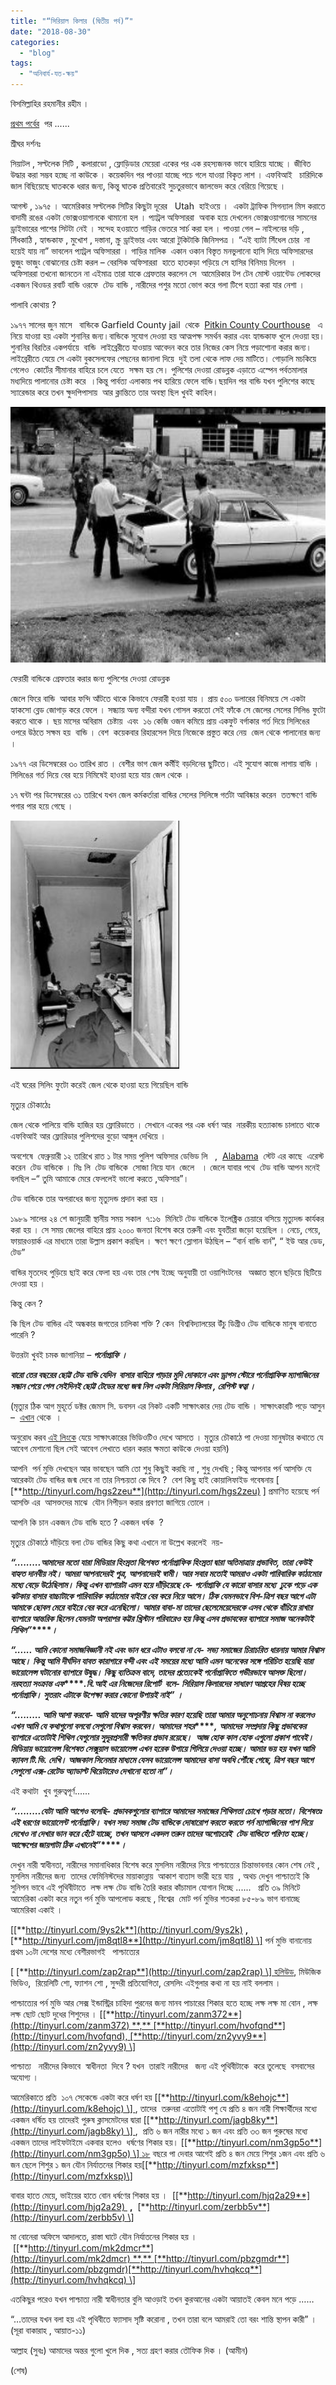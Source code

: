 ```yaml
---
title: "“সিরিয়াল কিলার (দ্বিতীয় পর্ব)”"
date: "2018-08-30"
categories: 
  - "blog"
tags: 
  - "অনিবার্য-যত-ক্ষয়"
---
```


বিসমিল্লাহির রহমানীর রহীম ।

[প্রথম পর্বের](http://lostmodesty.blogspot.com/2016/04/blog-post_18.html)  পর ......

শ্রীঘর দর্শনঃ

সিয়াটল , সল্টলেক সিটি , কলারাডো , ফ্লোড়িডার মেয়েরা একের পর এক রহস্যজনক ভাবে হারিয়ে যাচ্ছে । জীবিত উদ্ধার করা সম্ভব হচ্ছে না কাউকে । কয়েকদিন পর পাওয়া যাচ্ছে পচে গলে যাওয়া বিকৃত লাশ । এফবিআই   চারিদিকে জাল বিছিয়েছে ঘাতককে ধরার জন্য, কিন্তু ঘাতক প্রতিবারেই সুচতুরভাবে জালভেদ করে বেরিয়ে গিয়েছে ।

আগস্ট , ১৯৭৫ । আমেরিকার সল্টলেক সিটির কিছুটা দূরের   Utah  হাইওয়ে ।  একটা ট্রাফিক সিগন্যাল মিস করাতে বাদামী রঙের একটা ভোক্সওয়াগানকে থামানো হল । প্যাট্রল অফিসাররা  অবাক হয়ে দেখলেন ভোক্সওয়াগানের সামনের ড্রাইভারের পাশের সিটটা নেই । সন্দেহ হওয়াতে গাড়ির ভেতরে সার্চ করা হল । পাওয়া গেল – নাইলনের দড়ি , সিঁধকাঠি , হ্যান্ডকাফ , মুখোশ , দস্তানা, স্ক্রু ড্রাইভার এবং আরো টুকিটাকি জিনিসপত্র । “এই ব্যাটা সিঁধেল চোর  না হয়েই যায় না” ভাবলেন প্যাট্রল অফিসাররা । গাড়ির মালিক  একান ওকান বিস্তৃত মনভুলানো হাসি দিয়ে অফিসারদের ভুজুং ভাজুং বোঝানোর চেষ্টা করল – বেরসিক অফিসাররা  হাতে হাতকড়া পড়িয়ে সে হাসির বিনিময় দিলেন  । অফিসাররা তখনো জানতেন না এইমাত্র তারা যাকে গ্রেফতার করলেন সে  আমেরিকার টপ টেন মোস্ট ওয়ান্টেড লোকদের একজন থিওডর রবার্ট বান্ডি ওরফে  টেড বান্ডি , নারীদের পশুর মতো ভোগ করে গলা টিপে হত্যা করা যার নেশা ।

পালাবি কোথায় ?

১৯৭৭ সালের জুন মাসে   বান্ডিকে Garfield County jail  থেকে  [Pitkin County Courthouse](https://en.wikipedia.org/wiki/Pitkin_County_Courthouse)   এ নিয়ে যাওয়া হয় একটা শুনানির জন্য।বান্ডিকে সুযোগ দেওয়া হয় আত্মপক্ষ সমর্থন করার এবং হ্যান্ডকাফ খুলে দেওয়া হয়। শুনানির বিরতির একপর্যায়ে  বান্ডি  লাইব্রেরীতে যাওয়ায় আবেদন করে তার নিজের কেস নিয়ে পড়াশোনা করার জন্য।লাইব্রেরীতে যেয়ে সে একটা বুকসেলফের পেছনের জানালা দিয়ে  দুই তলা থেকে লাফ দেয় মাটিতে। গোড়ালি মচকিয়ে গেলেও  কোর্টের সীমানার বাহিরে চলে যেতে  সক্ষম হয় সে। পুলিশের দেওয়া রোডব্লক এড়াতে এস্পেন পর্বতমালার মধ্যদিয়ে পালানোর চেষ্টা করে  ।কিন্তু পার্বত্য এলাকায় পথ হারিয়ে ফেলে বান্ডি।ছয়দিন পর বান্ডি যখন পুলিশের কাছে  স্যারেন্ডার করে তখন ক্ষুদপিপাসায়  আর ক্লান্তিতে তার অবস্থা ছিল খুবই কাহিল।


<img class="alignnone wp-image-2529" src="images/Roadblock-set-up-after-Ted-Bundys-escape-from-prison-300x203.jpg" alt="" width="604" height="409"/>

ফেরারী বান্ডিকে গ্রেফতার করার জন্য পুলিশের দেওয়া রোডব্লক

জেলে ফিরে বান্ডি  আবার ফন্দি আঁটতে থাকে কিভাবে ফেরারী হওয়া যায় । প্রায় ৫০০ ডলারের বিনিময়ে সে একটা হ্যাকসো ব্লেড জোগাড় করে ফেলে । সন্ধ্যায় অন্য বন্দীরা যখন গোসল করতো সেই ফাঁকে সে জেলের সেলের সিলিঙ ফুটো করতে থাকে । ছয় মাসের অবিরাম  চেষ্টায়  এবং  ১৬ কেজি ওজন কমিয়ে প্রায় একফুট বর্গাকার গর্ত দিয়ে সিলিঙের ওপরে উঠতে সক্ষম হয়  বান্ডি । বেশ  কয়েকবার রিহারসেল দিয়ে নিজেকে প্রস্তুত করে নেয়  জেল থেকে পালানোর জন্য ।

১৯৭৭ এর ডিসেম্বরের ৩০ তারিখ রাত । বেশীর ভাগ জেল কর্মীই বড়দিনের ছুটিতে। এই সুযোগ কাজে লাগায় বান্ডি । সিলিঙের গর্ত দিয়ে বের হয়ে নিমিষেই হাওয়া হয়ে যায় জেল থেকে ।

১৭ ঘন্টা পর ডিসেম্বরের ৩১ তারিখে যখন জেল কর্মকর্তারা বান্ডির সেলের সিলিঙ্গে গর্তটা আবিষ্কার করেন  ততক্ষণে বান্ডি পগার পার হয়ে গেছে ।

<img class="alignnone wp-image-2530" src="images/bundy401-204x300.jpg" alt="" width="270" height="397"/>

এই ঘরের সিলিং ফুটো করেই জেল থেকে হাওয়া হয়ে গিয়েছিল বান্ডি

মৃত্যুর চৌকাঠেঃ

জেল থেকে পালিয়ে বান্ডি হাজির হয় ফ্লোরিডাতে । সেখানে একের পর এক ধর্ষণ আর  নারকীয় হত্যাকান্ড চালাতে থাকে এফবিআই আর ফ্লোরিডার পুলিশদের বুড়ো আঙ্গুল দেখিয়ে ।

অবশেষে  ফেব্রুয়ারী ১২ তারিখে রাত ১ টার সময় পুলিশ অফিসার ডেভিড লি   ,  [Alabama](https://en.wikipedia.org/wiki/Alabama)  স্টেট এর কাছে  এরেস্ট করেন  টেড বান্ডিকে । মিঃ লি  টেড বান্ডিকে  সোজা নিয়ে যান  জেলে   । জেলে যাবার পথে  টেড বান্ডি আপন মনেই বলছিল –“ তুমি আমাকে মেরে ফেললেই ভালো করতে ,অফিসার”।

টেড বান্ডিকে তার অপরাধের জন্য মৃত্যুদন্ড প্রদান করা হয় ।

১৯৮৯ সালের ২৪ শে জানুয়ারী স্থানীয় সময় সকাল  ৭:১৬  মিনিটে টেড বান্ডিকে ইলেক্ট্রিক চেয়ারে বসিয়ে মৃত্যুদন্ড কার্যকর করা হয় । সে সময় জেলের বাহিরে প্রায় ২০০০ জনতা বিশেষ করে তরুনী এবং যুবতীরা জড়ো হয়েছিল । নেচে, গেয়ে, ফায়ারওয়ার্ক এর মাধ্যমে তারা উল্লাস প্রকাশ করছিল । ক্ষণে ক্ষণে স্লোগান উঠছিল – “বার্ন বান্ডি বার্ন”, “ ইউ আর ডেড, টেড”

বান্ডির মৃতদেহ পুড়িয়ে ছাই করে ফেলা হয় এবং তার শেষ ইচ্ছে অনুযায়ী তা ওয়াশিংটনের   অজ্ঞাত স্থানে ছড়িয়ে ছিটিয়ে দেওয়া হয় ।

কিন্তু কেন ?

কি ছিল টেড বান্ডির এই অন্ধকার জগতের চালিকা শক্তি ? কেন  বিশ্ববিদ্যালয়ের উঁচু ডিগ্রীও টেড বান্ডিকে মানুষ বানাতে পারেনি ?

উত্তরটা খুবই চমক জাগানিয়া – _**পর্নো**_**_গ্রাফি_** **_।_**

**_বারো তের বছরের ছোট্ট টেড বান্ডি যেদিন  বাসার বাহিরে পাড়ার মুদি দোকানে এবং ড্রাগস স্টোরে পর্নোগ্রাফিক ম্যাগাজিনের সন্ধান পেয়ে গেল সেইদিনই ছোট্ট টেডের মধ্যে জন্ম নিল একটা সিরিয়াল কিলার , রেপিস্ট স্বত্বা ।_**

(মৃত্যুর ঠিক আগ মুহূর্তে ডক্টর জেমস সি. ডবসন এর নিকট একটি সাক্ষাৎকার দেয় টেড বান্ডি । সাক্ষাৎকারটি পড়ে আসুন –  [এখান](https://bit.ly/2Qoew3Z) থেকে  ।

অনুরোধ করব [এই লিংকে](https://www.youtube.com/watch?v=YgnKclKF6Co) যেয়ে সাক্ষাৎকারের ভিডিওটিও দেখে আসতে । মৃত্যুর চৌকাঠে পা দেওয়া মানুষটার কথাতে যে আবেগ মেশানো ছিল সেই আবেগ লেখাতে ধারন করার ক্ষমতা কাউকে দেওয়া হয়নি)

আপনি  পর্ন মুভি দেখছেন আর ভাবছেন আমি তো শুধু কিছুই করছি না , শুধু দেখছি ; কিন্তু আপনার পর্ন আসক্তি যে আরেকটা টেড বান্ডির জন্ম দেবে না তার নিশ্চয়তা কে দিবে ?  বেশ কিছু হাই কোয়ালিফাইড গবেষনায় \[ [**http://tinyurl.com/hgs2zeu**](http://tinyurl.com/hgs2zeu) \] প্রমাণিত হয়েছে পর্ন আসক্তি এর  আসক্তদের মাঝে  যৌন নিপীড়ন করার প্রবণতা জাগিয়ে তোলে ।

আপনি কি চান একজন টেড বান্ডি হতে ? একজন ধর্ষক  ?

মৃত্যুর চৌকাঠে দাঁড়িয়ে বলা টেড বান্ডির কিছু কথা এখানে না উল্লেখ করলেই  নয়-

**_“.........আমাদের মতো যারা মিডিয়ার হিংস্রতা বিশেষত পর্নোগ্রাফিক হিংস্রতা দ্বারা অতিমাত্রায় প্রভাবিত, তারা কেউই বাহ্যত দানবীয় নই। আমরা আপনাদেরই পুত্র, আপনাদেরই স্বামী। আর সবার মতোই আমরাও একটা পারিবারিক কাঠামোর মধ্যে বেড়ে উঠেছিলাম। কিন্তু এখন ব্যাপারটা এমন হয়ে দাঁড়িয়েছে যে- পর্নোগ্রাফি যে কারো বাসার মধ্যে  ঢুকে পড়ে এক ঝটকায় বাসার বাচ্চাটাকে পারিবারিক কাঠামোর বাইরে বের করে নিয়ে আসে। ঠিক যেমনভাবে বিশ-ত্রিশ বছর আগে এটা আমাকে ছোবল মেরে বাইরে বের করে এনেছিলো। আমার বাবা-মা তাদের ছেলেমেয়েদেরকে এসব থেকে বাঁচিয়ে রাখার ব্যাপারে আন্তরিক ছিলেন যেমনটা অপরাপর কট্টর খ্রিস্টান পরিবারেও হয় কিন্তু এসব প্রভাবকের ব্যাপারে সমাজ অনেকটাই শিথিল”_****_।_**  

**_“...... আমি কোনো সমাজবিজ্ঞানী নই এবং ভান ধরে এটাও বলবো না যে- সভ্য সমাজের_** **_চিরাচরিত ধারনায় আমার বিশ্বাস আছে।_** **_কিন্তু আমি দীর্ঘদিন যাবত কারাগারে বন্দী এবং এই সময়ের মধ্যে আমি এমন অনেকের সঙ্গে পরিচিত হয়েছি যারা_** **_ভায়োলেন্স ঘটানোর ব্যাপারে উদ্বুদ্ধ। কিছু ব্যতিক্রম বাদে, তাদের প্রত্যেকেই পর্নোগ্রাফিতে গভীরভাবে আসক্ত ছিলো। নরহত্যা সংক্রান্ত এফ_****_.বি.আই এর নিজেদের রিপোর্ট  বলে- সিরিয়াল কিলারদের সাধারণ আগ্রহের বিষয় হচ্ছে পর্নোগ্রাফি। সুতরাং এটাকে উপেক্ষা করার কোনো উপায়ই নাই”_** **_।_**    

**_“......... আমি আশা করবো- আমি যাদের অপূরণীয় ক্ষতির কারণ হয়েছি তারা আমার অনুশোচনায় বিশ্বাস না করলেও এখন আমি যে কথাগুলো বলবো সেগুলো বিশ্বাস করবেন।_** **_আমাদের শহর_****_,_** **_আমাদের_** **_সম্প্রদায় কিছু প্রভাবকের ব্যাপারে এতোটাই শিথিল যেগুলোর সুদূরপ্রসারী ক্ষতিকর প্রভাব রয়েছে।  আজ হোক কাল হোক এগুলো প্রকাশ পাবেই। মিডিয়ায় ভায়োলেন্স বিশেষত সেক্সুয়াল ভায়োলেন্স এখন হরেক উপায়ে গিলিয়ে দেওয়া হচ্ছে। আমার ভয় হয় যখন আমি ক্যাবল টি_****_.ভি. দেখি। আজকাল সিনেমার মাধ্যমে যেসব ভায়োলেন্স আমাদের বাসা অবধি পৌঁছে গেছে, ত্রিশ বছর আগে সেগুলো এক্স-রেটেড অ্যাডাল্ট থিয়েটারেও দেখানো হতো না”_****_।_**  

এই কথাটা  খুব গুরুত্বপূর্ণ......

**_“.........যেটা আমি আগেও বলেছি- প্রভাবকগুলোর ব্যাপারে আমাদের সমাজের শিথিলতা চোখে পড়ার মতো। বিশেষতঃ এই ধরণের ভায়োলেন্ট পর্নোগ্রাফি। যখন সভ্য সমাজ টেড বান্ডিকে দোষারোপ করতে করতে পর্ন ম্যাগাজিনের পাশ দিয়ে দেখেও না দেখার ভান করে হেঁটে যাচ্ছে, তখন আসলে একদল তরুন তাদের অগোচরেই  টেড বান্ডিতে পরিণত হচ্ছে।  আক্ষেপের জায়গাটা ঠিক এখানেই”_****_।_**

দেখুন নারী স্বাধীনতা, নারীদের সমানাধিকার বিশেষ করে মুসলিম নারীদের নিয়ে পাশ্চাত্যের চিন্তাভাবনার কোন শেষ নেই , মুসলিম নারীদের জন্য  তাদের ফেমিনিস্টদের মায়াকান্নায়  আকাশ বাতাস ভারী হয়ে যায়  , অথচ দেখুন পাশ্চাত্যই কি সুনিপন ভাবে এই পৃথিবীটাতে  লক্ষ লক্ষ টেড বান্ডি তৈরি করার কাঁচামাল যোগান দিচ্ছে ......   প্রতি ৩৯ মিনিটে আমেরিকা একটা করে নতুন পর্ন মুভি আপলোড করছে , বিশ্বের  মোট পর্ন মুভির শতকরা ৮৫-৮৯ ভাগ বানাচ্ছে আমেরিকা একাই ।

\[[**http://tinyurl.com/9ys2k**](http://tinyurl.com/9ys2k) **,** [**http://tinyurl.com/jm8qtl8**](http://tinyurl.com/jm8qtl8) \] পর্ন মুভি বানানোয় প্রথম ১০টা দেশের মধ্যে বেশীরভাগই   পাশ্চাত্যের

\[ [**http://tinyurl.com/zap2rap**](http://tinyurl.com/zap2rap) \] হলিউড, মিউজিক ভিডিও,  রিয়েলিটি শো, ফ্যাশন শো , সুন্দরী প্রতিযোগিতা, রেসলিং এইগুলার কথা না হয় নাই বললাম ।

পাশ্চাত্যের পর্ন মুভি আর সেক্স ইন্ডাস্ট্রির চাহিদা পুরনের জন্য মানব পাচারের শিকার হতে হচ্ছে লক্ষ লক্ষ মা বোন , লক্ষ লক্ষ ছোট ছোট দুধের শিশুদের । \[[**http://tinyurl.com/zanm372**](http://tinyurl.com/zanm372) **,** [**http://tinyurl.com/hvofqnd**](http://tinyurl.com/hvofqnd), [**http://tinyurl.com/zn2yvy9**](http://tinyurl.com/zn2yvy9) \]

পাশ্চাত্য   নারীদের কিভাবে  স্বাধীনতা  দিবে ? যখন  তারাই নারীদের   জন্য এই পৃথিবীটাকে  করে তুলেছে  বসবাসের অযোগ্য ।

আমেরিকাতে প্রতি  ১০৭ সেকেন্ডে একটা করে ধর্ষণ হয় \[[**http://tinyurl.com/k8ehojc**](http://tinyurl.com/k8ehojc) \] , তাদের  তরুনরা এতোটাই পশু যে প্রতি ৪ জন নারী শিক্ষার্থীদের মধ্যে একজন ধর্ষিত হয় তাদেরই পুরুষ ক্লাসমেটদের দ্বারা \[[**http://tinyurl.com/jagb8ky**](http://tinyurl.com/jagb8ky) \] ,  প্রতি ৬ জন নারীর মধ্যে ১ জন এবং প্রতি ৩৩ জন পুরুষের মধ্যে একজন তাদের লাইফটাইমে একবার হলেও  ধর্ষণের শিকার হয়। \[[**http://tinyurl.com/nm3gp5o**](http://tinyurl.com/nm3gp5o) \] ১৮ বছরে পা দেবার আগেই প্রতি ৪ জন মেয়ে শিশুর ১জন এবং প্রতি ৬ জন ছেলে শিশুর ১ জন যৌন নির্যাতনের শিকার হয়\[[**http://tinyurl.com/mzfxksp**](http://tinyurl.com/mzfxksp)\]

বাবার হাতে মেয়ে, ভাইয়ের হাতে বোন ধর্ষণের শিকার হয় ।  \[[**http://tinyurl.com/hjq2a29**](http://tinyurl.com/hjq2a29)  **,**  [**http://tinyurl.com/zerbb5v**](http://tinyurl.com/zerbb5v) \]

মা বোনেরা অফিসে আদালতে, রাস্তা ঘাটে যৌন নির্যাতনের শিকার হয় । \[[**http://tinyurl.com/mk2dmcr**](http://tinyurl.com/mk2dmcr) **,** [**http://tinyurl.com/pbzgmdr**](http://tinyurl.com/pbzgmdr)[**http://tinyurl.com/hvhqkcq**](http://tinyurl.com/hvhqkcq) \]

এতকিছুর পরেও যখন পাশ্চাত্য নারী স্বাধীনতার বুলি আওড়াই তখন কুরআনের একটা আয়াতই কেবল মনে পড়ে ……

“…তাদের যখন বলা হয় এই পৃথিবীতে ফ্যাসাদ সৃষ্টি করোনা , তখন তারা বলে আমরাই তো বরং শান্তি স্থাপন কারী” । (সূরা বাকারাহ , আয়াত-১১)

আল্লাহ (সুবঃ) আমাদের অন্তর গুলো খুলে দিক , সত্য গ্রহণ করার তৌফিক দিক । (আমীন)

(শেষ)
